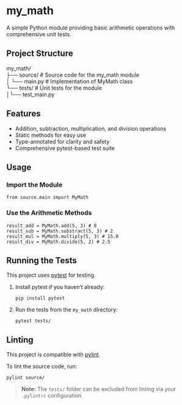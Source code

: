 # my_math

A simple Python module providing basic arithmetic operations with comprehensive unit tests.

## Project Structure

my_math/<br>
├── source/ # Source code for the my_math module<br>
│ └── main.py # Implementation of MyMath class<br>
└── tests/ # Unit tests for the module<br>
│└── test_main.py

## Features

- Addition, subtraction, multiplication, and division operations
- Static methods for easy use
- Type-annotated for clarity and safety
- Comprehensive pytest-based test suite

## Usage

### Import the Module

```
from source.main import MyMath
```

### Use the Arithmetic Methods

```
result_add = MyMath.add(5, 3) # 8
result_sub = MyMath.substract(5, 3) # 2
result_mul = MyMath.multiply(5, 3) # 15.0
result_div = MyMath.divide(5, 2) # 2.5
```

## Running the Tests

This project uses [pytest](https://pytest.org/) for testing.

1. Install pytest if you haven’t already:
    ```
    pip install pytest
    ```

2. Run the tests from the `my_math` directory:
    ```
    pytest tests/
    ```

## Linting

This project is compatible with [pylint](https://pylint.org/).

To lint the source code, run:
```
pylint source/
```

> **Note:** The `tests/` folder can be excluded from linting via your `.pylintrc` configuration.
